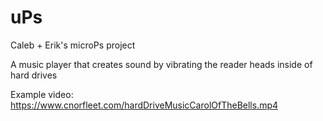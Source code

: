 # uPs
Caleb + Erik's microPs project

A music player that creates sound by vibrating the reader heads inside of hard drives

Example video: https://www.cnorfleet.com/hardDriveMusicCarolOfTheBells.mp4
